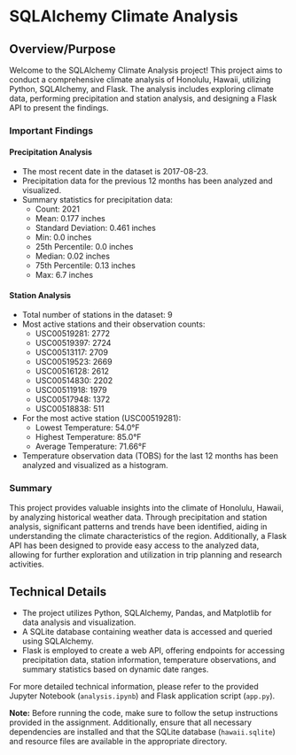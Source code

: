 # SQLAlchemy Climate Analysis

## Overview/Purpose

Welcome to the SQLAlchemy Climate Analysis project! This project aims to conduct a comprehensive climate analysis of Honolulu, Hawaii, utilizing Python, SQLAlchemy, and Flask. The analysis includes exploring climate data, performing precipitation and station analysis, and designing a Flask API to present the findings.

### Important Findings

#### Precipitation Analysis

- The most recent date in the dataset is 2017-08-23.
- Precipitation data for the previous 12 months has been analyzed and visualized.
- Summary statistics for precipitation data:
  - Count: 2021
  - Mean: 0.177 inches
  - Standard Deviation: 0.461 inches
  - Min: 0.0 inches
  - 25th Percentile: 0.0 inches
  - Median: 0.02 inches
  - 75th Percentile: 0.13 inches
  - Max: 6.7 inches

#### Station Analysis

- Total number of stations in the dataset: 9
- Most active stations and their observation counts:
  - USC00519281: 2772
  - USC00519397: 2724
  - USC00513117: 2709
  - USC00519523: 2669
  - USC00516128: 2612
  - USC00514830: 2202
  - USC00511918: 1979
  - USC00517948: 1372
  - USC00518838: 511
- For the most active station (USC00519281):
  - Lowest Temperature: 54.0°F
  - Highest Temperature: 85.0°F
  - Average Temperature: 71.66°F
- Temperature observation data (TOBS) for the last 12 months has been analyzed and visualized as a histogram.

### Summary

This project provides valuable insights into the climate of Honolulu, Hawaii, by analyzing historical weather data. Through precipitation and station analysis, significant patterns and trends have been identified, aiding in understanding the climate characteristics of the region. Additionally, a Flask API has been designed to provide easy access to the analyzed data, allowing for further exploration and utilization in trip planning and research activities.

## Technical Details

- The project utilizes Python, SQLAlchemy, Pandas, and Matplotlib for data analysis and visualization.
- A SQLite database containing weather data is accessed and queried using SQLAlchemy.
- Flask is employed to create a web API, offering endpoints for accessing precipitation data, station information, temperature observations, and summary statistics based on dynamic date ranges.

For more detailed technical information, please refer to the provided Jupyter Notebook (`analysis.ipynb`) and Flask application script (`app.py`).

**Note:** Before running the code, make sure to follow the setup instructions provided in the assignment. Additionally, ensure that all necessary dependencies are installed and that the SQLite database (`hawaii.sqlite`) and resource files are available in the appropriate directory.
